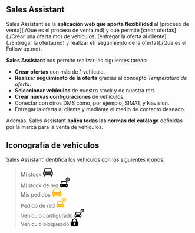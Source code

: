 ## Sales Assistant
   
Sales Assistant es la **aplicación web que aporta flexibilidad** al [proceso de venta](./Que es el proceso de venta.md) y que permite [crear ofertas](./Crear una oferta.md) de vehículos, [entregar la oferta al cliente](./Entregar la oferta.md) y realizar el[ seguimiento de la oferta](./Que es el Follow up.md).  
  
**Sales Assistant** nos permite realizar las siguientes tareas:  
    
 - **Crear ofertas** con más de 1 vehículo.  
 - **Realizar seguimiento de la oferta** gracias al concepto _Temperatura de oferta_.  
 - **Seleccionar vehículos** de nuestro stock y de nuestra red.  
 - **Crear nuevas configuraciones** de vehículos.    
 - Conectar con otros DMS como, por ejemplo, SIMA1, y Navision.   
 - Entregar la oferta al cliente y mediante el medio de contacto deseado.   
  

Además, Sales Assistant **aplica todas las normas del catálogo** definidas por la marca para la venta de vehículos.       
    
  
## Iconografía de vehículos  
    
Sales Assistant identifica los vehículos con los siguientes iconos:  

  >  Mi stock ![](Images/Stock_Vehicle.png)  
  > Mi stock de red ![](Images/NetStock_Focus_icon.png)   
  > Mis pedidos ![](Images/Orders_Focus_icon.png)   
  > Pedido de red ![](Images/NetOrders_Focus_icon.png)    
  > Vehículo configurado ![](Images/Vehicle_Configuration.png)  
  > Vehículo bloqueado ![](Images/es-ES_salesapplication_icon_blocked.png)
  


